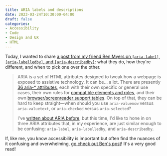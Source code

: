 ```yaml
---
title: ARIA labels and descriptions
date: 2023-03-24T10:30:00-04:00
draft: false
categories:
- Accessibility
- Code
- Design and UX
- HTML
---
```


Today, I wanted to share [a post from my friend Ben Myers on `[aria-label]`, `[aria-labelledby]`, and `[aria-describedby]`](https://benmyers.dev/blog/aria-labels-and-descriptions/): what they do, how they're different, and when to pick one over the other.

> ARIA is a set of HTML attributes designed to tweak how a webpage is exposed to assistive technology. It can be... a lot. There are presently [36 aria-* attributes](https://www.w3.org/TR/wai-aria/#state_prop_def), each with their own specific or general use cases, their own rules for [compatible elements and roles](https://www.w3.org/TR/html-aria/#docconformance), and their own [browser/screenreader support tables](https://a11ysupport.io/). On top of that, they can be hard to keep straight—when should you use `aria-valuenow` versus `aria-valuetext`, or `aria-checked` versus `aria-selected`?
>
> I've [written about ARIA before](https://benmyers.dev/blog/aria/), but this time, I'd like to hone in on three ARIA attributes that, in my experience, are just similar enough to be confusing: `aria-label`, `aria-labelledby`, and `aria-describedby`.

If, like me, you know accessibility is important but often find the nuances of it confusing and overwhelming, [go check out Ben's post](https://benmyers.dev/blog/aria-labels-and-descriptions/)! It's a very good read!